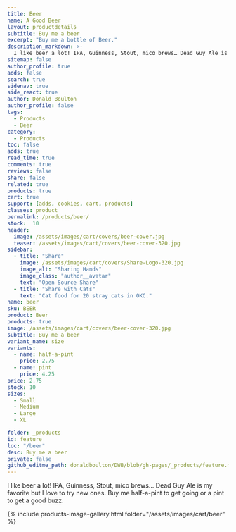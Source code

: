 ```yaml
---
title: Beer
name: A Good Beer
layout: productdetails
subtitle: Buy me a beer
excerpt: "Buy me a bottle of Beer."
description_markdown: >-
  I like beer a lot! IPA, Guinness, Stout, mico brews… Dead Guy Ale is my favorite but I love to try new ones. Buy me half-a-pint to get going or a pint to get a good buzz.
sitemap: false
author_profile: true
adds: false
search: true
sidenav: true
side_react: true
author: Donald Boulton
author_profile: false
tags:
  - Products
  - Beer
category:
  - Products
toc: false
adds: true
read_time: true
comments: true
reviews: false
share: false
related: true
products: true
cart: true
support: [adds, cookies, cart, products]
classes: product
permalink: /products/beer/
stock:  10
header:
  image: /assets/images/cart/covers/beer-cover.jpg
  teaser: /assets/images/cart/covers/beer-cover-320.jpg
sidebar:
  - title: "Share"
    image: /assets/images/cart/covers/Share-Logo-320.jpg
    image_alt: "Sharing Hands"
    image_class: "author__avatar"
    text: "Open Source Share"
  - title: "Share with Cats"
    text: "Cat food for 20 stray cats in OKC."  
name: beer
sku: BEER
product: Beer
products: true
image: /assets/images/cart/covers/beer-cover-320.jpg
subtitle: Buy me a beer
variant_name: size
variants:
  - name: half-a-pint
    price: 2.75
  - name: pint
    price: 4.25
price: 2.75
stock: 10
sizes:
  - Small
  - Medium
  - Large
  - XL

folder: _products
id: feature
loc: "/beer"
desc: Buy me a beer
private: false
github_editme_path: donaldboulton/DWB/blob/gh-pages/_products/feature.md
---
```


I like beer a lot! IPA, Guinness, Stout, mico brews… Dead Guy Ale is my favorite but I love to try new ones. Buy me half-a-pint to get going or a pint to get a good buzz.

{% include products-image-gallery.html folder="/assets/images/cart/beer" %}